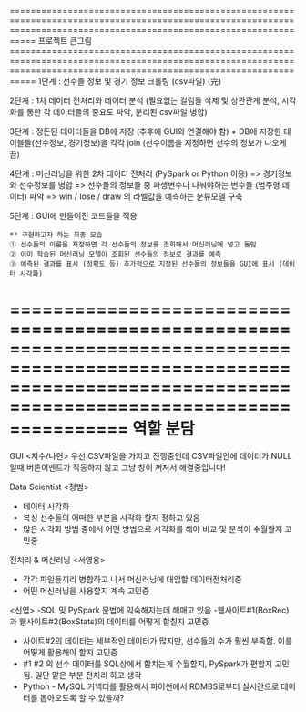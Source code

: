 =======================================================================================================================================================================
프로젝트 큰그림=======================================================================================================================================================================
1단계 : 선수들 정보 및 경기 정보 크롤링 (csv파일) (完)

2단계 : 1차 데이터 전처리와 데이터 분석 (필요없는 컬럼들 삭제 및 상관관계 분석, 시각화를 통한 각 데이터들의 중요도 파악, 분리된 csv파일 병합)

3단계 : 정돈된 데이터들을 DB에 저장 (추후에 GUI와 연결해야 함)
	+ DB에 저장한 테이블들(선수정보, 경기정보)을 각각 join
		(선수이름을 지정하면 선수의 정보가 나오게끔)

4단계 : 머신러닝을 위한 2차 데이터 전처리 (PySpark or Python 이용)
	=> 경기정보와 선수정보를 병합
	=> 선수들의 정보들 중 파생변수나 나눠야하는 변수들 (범주형 데이터) 파악
	=> win / lose / draw 의 라벨값을 예측하는 분류모델 구축

5단계 : GUI에 만들어진 코드들을 적용 
	
	** 구현하고자 하는 최종 모습
	① 선수들의 이름을 지정하면 각 선수들의 정보를 조회해서 머신러닝에 넣고 돌림
	② 이미 학습된 머신러닝 모델이 조회된 선수들의 정보로 결과를 예측
	③ 예측된 결과를 표시 (정확도 등) 추가적으로 지정된 선수들의 정보들을 GUI에 표시 (데이터 시각화)
	
=======================================================================================================================================================================
역할 분담
=======================================================================================================================================================================
GUI <지수/나현> 
우선 CSV파일을 가지고 진행중인데 CSV파일안에 데이터가 NULL일때 버튼이벤트가 작동하지 않고 그냥 창이 꺼져서 해결중입니다!

Data Scientist <정범> 
- 데이터 시각화
- 복싱 선수들의 어떠한 부분을 시각화 할지 정하고 있음
- 많은 시각화 방법 중에서 어떤 방법으로 시각화를 해야 비교 및 분석이 수월할지 고민중

전처리 & 머신러닝 <서영웅>
- 각각 파일들끼리 병합하고 나서 머신러닝에 대입할 데이터전처리중
- 어떤 머신러닝을 사용할지 계속 고민중

<신엽>
-SQL 및 PySpark 문법에 익숙해지는데 해매고 있음
-웹사이트#1(BoxRec)과 웹사이트#2(BoxStats)의 데이터를 어떻게 합칠지 고민중
   - 사이트#2의 데이터는 세부적인 데이터가 많지만, 선수들의 수가 훨씬 부족함. 이를 어떻게 활용해야 할지 고민중
   - #1 #2 의 선수 데이터를 SQL상에서 합치는게 수월할지, PySpark가 편할지 고민됨. 일단 맡은 부분 전처리 하고 생각
- Python - MySQL 커넥터를 활용해서 파이썬에서 RDMBS로부터 실시간으로 데이터를 뽑아오도록 할 수 있을까?
	
